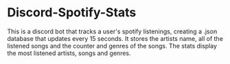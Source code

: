 # Discord-Spotify-Stats
This is a discord bot that tracks a user's spotify listenings, creating a .json database that updates every 15 seconds. 
It stores the artists name, all of the listened songs and the counter and genres of the songs. The stats display the most listened artists, songs and genres. 
